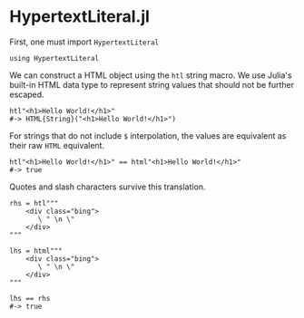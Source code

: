 # HypertextLiteral.jl

First, one must import `HypertextLiteral`

    using HypertextLiteral

We can construct a HTML object using the `htl` string macro. We use
Julia's built-in HTML data type to represent string values that should
not be further escaped.

    htl"<h1>Hello World!</h1>"
    #-> HTML{String}("<h1>Hello World!</h1>")

For strings that do not include `$` interpolation, the values are
equivalent as their raw `HTML` equivalent.

    htl"<h1>Hello World!</h1>" == html"<h1>Hello World!</h1>"
    #-> true

Quotes and slash characters survive this translation.

    rhs = htl"""
        <div class="bing">
           \ " \n \"
        </div>
    """

    lhs = html"""
        <div class="bing">
           \ " \n \"
        </div>
    """

    lhs == rhs
    #-> true

